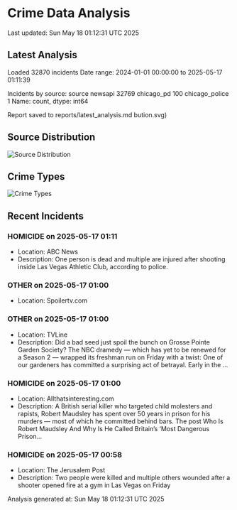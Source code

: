 # Crime Data Analysis
Last updated: Sun May 18 01:12:31 UTC 2025

## Latest Analysis

Loaded 32870 incidents
Date range: 2024-01-01 00:00:00 to 2025-05-17 01:11:39

Incidents by source:
source
newsapi           32769
chicago_pd          100
chicago_police        1
Name: count, dtype: int64

Report saved to reports/latest_analysis.md
bution.svg)

## Source Distribution
![Source Distribution](images/source_distribution.svg)

## Crime Types
![Crime Types](images/crime_types.svg)

## Recent Incidents

### HOMICIDE on 2025-05-17 01:11
- Location: ABC News
- Description: One person is dead and multiple are injured after shooting inside Las Vegas Athletic Club, according to police.


### OTHER on 2025-05-17 01:00
- Location: Spoilertv.com


### OTHER on 2025-05-17 01:00
- Location: TVLine
- Description: Did a bad seed just spoil the bunch on Grosse Pointe Garden Society? The NBC dramedy — which has yet to be renewed for a Season 2 — wrapped its freshman run on Friday with a twist: One of our gardeners has committed a surprising act of betrayal. Early in the …


### HOMICIDE on 2025-05-17 01:00
- Location: Allthatsinteresting.com
- Description: A British serial killer who targeted child molesters and rapists, Robert Maudsley has spent over 50 years in prison for his murders — most of which he committed behind bars.
The post Who Is Robert Maudsley And Why Is He Called Britain’s ‘Most Dangerous Prison…


### HOMICIDE on 2025-05-17 00:58
- Location: The Jerusalem Post
- Description: Two people were killed and multiple others wounded after a shooter opened fire at a gym in Las Vegas on Friday

Analysis generated at: Sun May 18 01:12:31 UTC 2025
